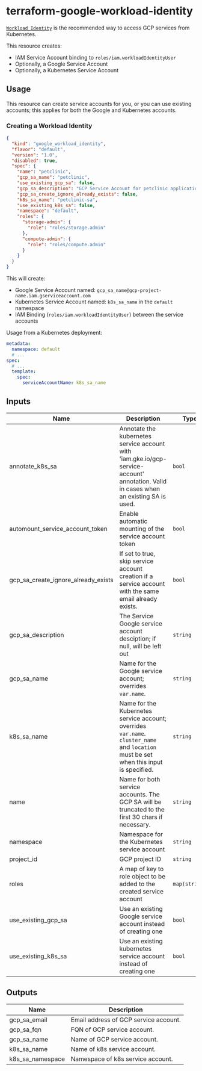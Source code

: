 # terraform-google-workload-identity

[`Workload Identity`](https://cloud.google.com/kubernetes-engine/docs/how-to/workload-identity) is the recommended way to access GCP services from Kubernetes.

This resource creates:

* IAM Service Account binding to `roles/iam.workloadIdentityUser`
* Optionally, a Google Service Account
* Optionally, a Kubernetes Service Account

## Usage

This resource can create service accounts for you,
or you can use existing accounts; this applies for both the Google and
Kubernetes accounts.

### Creating a Workload Identity

```json
{
  "kind": "google_workload_identity",
  "flavor": "default",
  "version": "1.0",
  "disabled": true,
  "spec": {
    "name": "petclinic",
    "gcp_sa_name": "petclinic",
    "use_existing_gcp_sa": false,
    "gcp_sa_description": "GCP Service Account for petclinic application",
    "gcp_sa_create_ignore_already_exists": false,
    "k8s_sa_name": "petclinic-sa",
    "use_existing_k8s_sa": false,
    "namespace": "default",
    "roles": {
      "storage-admin": {
        "role": "roles/storage.admin"
      },
      "compute-admin": {
        "role": "roles/compute.admin"
      }
    }
  }
}
```

This will create:

* Google Service Account named: `gcp_sa_name@gcp-project-name.iam.gserviceaccount.com`
* Kubernetes Service Account named: `k8s_sa_name` in the `default` namespace
* IAM Binding (`roles/iam.workloadIdentityUser`) between the service accounts

Usage from a Kubernetes deployment:

```yaml
metadata:
  namespace: default
  # ...
spec:
  # ...
  template:
    spec:
      serviceAccountName: k8s_sa_name
```

<!-- BEGINNING OF PRE-COMMIT-TERRAFORM DOCS HOOK -->
## Inputs

| Name                                     | Description                                                                                                                                                    | Type                | Default     | Required |
| ---------------------------------------- | -------------------------------------------------------------------------------------------------------------------------------------------------------------- | ------------------- | ----------- | :------: |
| annotate\_k8s\_sa                        | Annotate the kubernetes service account with 'iam.gke.io/gcp-service-account' annotation. Valid in cases when an existing SA is used.                          | `bool`              | `true`      |    no    |
| automount\_service\_account\_token       | Enable automatic mounting of the service account token                                                                                                         | `bool`              | `false`     |    no    |
| gcp\_sa\_create\_ignore\_already\_exists | If set to true, skip service account creation if a service account with the same email already exists.                                                         | `bool`              | `null`      |    no    |
| gcp\_sa\_description                     | The Service Google service account desciption; if null, will be left out                                                                                       | `string`            | `null`      |    no    |
| gcp\_sa\_name                            | Name for the Google service account; overrides `var.name`.                                                                                                     | `string`            | `null`      |    no    |
| k8s\_sa\_name                            | Name for the Kubernetes service account; overrides `var.name`. `cluster_name` and `location` must be set when this input is specified.                         | `string`            | `null`      |    no    |
| name                                     | Name for both service accounts. The GCP SA will be truncated to the first 30 chars if necessary.                                                               | `string`            | n/a         |   yes    |
| namespace                                | Namespace for the Kubernetes service account                                                                                                                   | `string`            | `"default"` |    no    |
| project\_id                              | GCP project ID                                                                                                                                                 | `string`            | n/a         |   yes    |
| roles                                    | A map of key to role object to be added to the created service account                                                                                                     | `map(string)`      | `null`        |    yes    |
| use\_existing\_gcp\_sa                   | Use an existing Google service account instead of creating one                                                                                                 | `bool`              | `false`     |    no    |
| use\_existing\_k8s\_sa                   | Use an existing kubernetes service account instead of creating one                                                                                             | `bool`              | `false`     |    no    |

## Outputs

| Name                             | Description                           |
| -------------------------------- | ------------------------------------- |
| gcp\_sa\_email     | Email address of GCP service account. |
| gcp\_sa\_fqn       | FQN of GCP service account.           |
| gcp\_sa\_name      | Name of GCP service account.          |
| k8s\_sa\_name      | Name of k8s service account.          |
| k8s\_sa\_namespace | Namespace of k8s service account.     |

<!-- END OF PRE-COMMIT-TERRAFORM DOCS HOOK -->